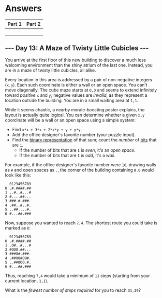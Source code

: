 # Answers

| Part 1 | Part 2 |
|--------|--------|
|  ` ` |  ` ` |

## --- Day 13: A Maze of Twisty Little Cubicles ---

You arrive at the first floor of this new building to discover a much less welcoming environment than the shiny atrium of the last one. Instead, you are in a maze of twisty little cubicles, all alike.

Every location in this area is addressed by a pair of non-negative integers (`x,y`). Each such coordinate is either a wall or an open space. You can't move diagonally. The cube maze starts at `0,0` and seems to extend infinitely toward _positive_ `x` and `y`; negative values are _invalid_, as they represent a location outside the building. You are in a small waiting area at `1,1`.

While it seems chaotic, a nearby morale-boosting poster explains, the layout is actually quite logical. You can determine whether a given `x,y` coordinate will be a wall or an open space using a simple system:

*   Find `x*x + 3*x + 2*x*y + y + y*y`.
*   Add the office designer's favorite number (your puzzle input).
*   Find the [binary representation](https://en.wikipedia.org/wiki/Binary_number) of that sum; count the _number_ of [bits](https://en.wikipedia.org/wiki/Bit) that are `1`.
    *   If the number of bits that are `1` is _even_, it's an _open space_.
    *   If the number of bits that are `1` is _odd_, it's a _wall_.

For example, if the office designer's favorite number were `10`, drawing walls as `#` and open spaces as `.`, the corner of the building containing `0,0` would look like this:

      0123456789
    0 .#.####.##
    1 ..#..#...#
    2 #....##...
    3 ###.#.###.
    4 .##..#..#.
    5 ..##....#.
    6 #...##.###
    

Now, suppose you wanted to reach `7,4`. The shortest route you could take is marked as `O`:

      0123456789
    0 .#.####.##
    1 .O#..#...#
    2 #OOO.##...
    3 ###O#.###.
    4 .##OO#OO#.
    5 ..##OOO.#.
    6 #...##.###
    

Thus, reaching `7,4` would take a minimum of `11` steps (starting from your current location, `1,1`).

What is the _fewest number of steps required_ for you to reach `31,39`?
